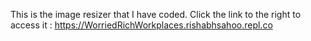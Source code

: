 
This is the image resizer that I have coded.
Click the link to the right to access it : https://WorriedRichWorkplaces.rishabhsahoo.repl.co
